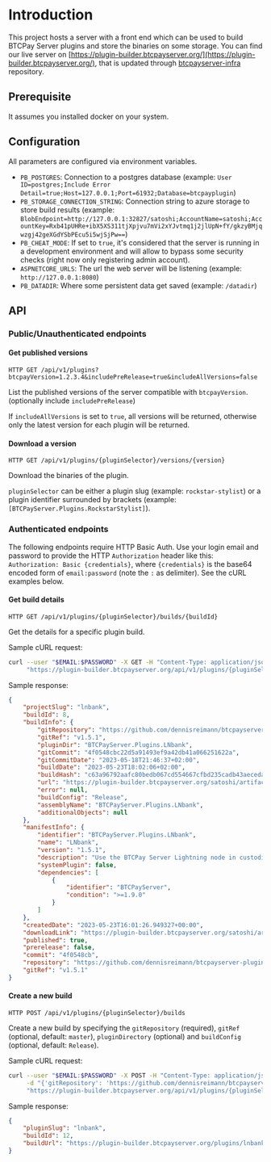 # Introduction

This project hosts a server with a front end which can be used to build BTCPay Server plugins and store the binaries on some storage.
You can find our live server on [https://plugin-builder.btcpayserver.org/](https://plugin-builder.btcpayserver.org/), that is updated through 
[btcpayserver-infra](https://github.com/btcpayserver/btcpayserver-infra) repository. 

## Prerequisite

It assumes you installed docker on your system.

## Configuration

All parameters are configured via environment variables.

* `PB_POSTGRES`: Connection to a postgres database (example: `User ID=postgres;Include Error Detail=true;Host=127.0.0.1;Port=61932;Database=btcpayplugin`)
* `PB_STORAGE_CONNECTION_STRING`: Connection string to azure storage to store build results (example: `BlobEndpoint=http://127.0.0.1:32827/satoshi;AccountName=satoshi;AccountKey=Rxb41pUHRe+ibX5XS311tjXpjvu7mVi2xYJvtmq1j2jlUpN+fY/gkzyBMjqwzgj42geXGdYSbPEcu5i5wjSjPw==`)
* `PB_CHEAT_MODE`: If set to `true`, it's considered that the server is running in a development environment and will allow to bypass some security checks (right now only registering admin account).
* `ASPNETCORE_URLS`: The url the web server will be listening (example: `http://127.0.0.1:8080`)
* `PB_DATADIR`: Where some persistent data get saved (example: `/datadir`)

## API

### Public/Unauthenticated endpoints

#### Get published versions

`HTTP GET /api/v1/plugins?btcpayVersion=1.2.3.4&includePreRelease=true&includeAllVersions=false`

List the published versions of the server compatible with `btcpayVersion`. (optionally include `includePreRelease`)

If `includeAllVersions` is set to `true`, all versions will be returned, otherwise only the latest version for each plugin will be returned.

#### Download a version

`HTTP GET /api/v1/plugins/{pluginSelector}/versions/{version}`

Download the binaries of the plugin.

`pluginSelector` can be either a plugin slug (example: `rockstar-stylist`) or a plugin identifier surrounded by brackets (example: `[BTCPayServer.Plugins.RockstarStylist]`).

### Authenticated endpoints

The following endpoints require HTTP Basic Auth.
Use your login email and password to provide the HTTP `Authorization` header like this:
`Authorization: Basic {credentials}`, where `{credentials}` is the base64 encoded form of `email:password` (note the `:` as delimiter).
See the cURL examples below.

#### Get build details

`HTTP GET /api/v1/plugins/{pluginSelector}/builds/{buildId}`

Get the details for a specific plugin build.

Sample cURL request:

```bash
curl --user "$EMAIL:$PASSWORD" -X GET -H "Content-Type: application/json" \
     "https://plugin-builder.btcpayserver.org/api/v1/plugins/{pluginSelector}/builds/{buildId}"
```

Sample response:

```json
{
    "projectSlug": "lnbank",
    "buildId": 8,
    "buildInfo": {
        "gitRepository": "https://github.com/dennisreimann/btcpayserver-plugin-lnbank",
        "gitRef": "v1.5.1",
        "pluginDir": "BTCPayServer.Plugins.LNbank",
        "gitCommit": "4f0548cbc22d5a91493ef9a42db41a066251622a",
        "gitCommitDate": "2023-05-18T21:46:37+02:00",
        "buildDate": "2023-05-23T18:02:06+02:00",
        "buildHash": "c63a96792aafc80bedb067cd554667cfbd235cadb43aeceda39166c8018b6001",
        "url": "https://plugin-builder.btcpayserver.org/satoshi/artifacts/lnbank/8/BTCPayServer.Plugins.LNbank.btcpay",
        "error": null,
        "buildConfig": "Release",
        "assemblyName": "BTCPayServer.Plugins.LNbank",
        "additionalObjects": null
    },
    "manifestInfo": {
        "identifier": "BTCPayServer.Plugins.LNbank",
        "name": "LNbank",
        "version": "1.5.1",
        "description": "Use the BTCPay Server Lightning node in custodial mode and give users access via custodial layer 3 wallets.",
        "systemPlugin": false,
        "dependencies": [
            {
                "identifier": "BTCPayServer",
                "condition": ">=1.9.0"
            }
        ]
    },
    "createdDate": "2023-05-23T16:01:26.949327+00:00",
    "downloadLink": "https://plugin-builder.btcpayserver.org/satoshi/artifacts/lnbank/8/BTCPayServer.Plugins.LNbank.btcpay",
    "published": true,
    "prerelease": false,
    "commit": "4f0548cb",
    "repository": "https://github.com/dennisreimann/btcpayserver-plugin-lnbank",
    "gitRef": "v1.5.1"
}
```

#### Create a new build

`HTTP POST /api/v1/plugins/{pluginSelector}/builds`

Create a new build by specifying the `gitRepository` (required), `gitRef` (optional, default: `master`), `pluginDirectory` (optional) and `buildConfig` (optional, default: `Release`).

Sample cURL request:

```bash
curl --user "$EMAIL:$PASSWORD" -X POST -H "Content-Type: application/json" \
     -d "{'gitRepository': 'https://github.com/dennisreimann/btcpayserver-plugin-lnbank', 'gitRef': 'v1.5.1', 'pluginDirectory': 'BTCPayServer.Plugins.LNbank' }" \
     "https://plugin-builder.btcpayserver.org/api/v1/plugins/{pluginSelector}/builds/{buildId}"
```

Sample response:

```json
{
    "pluginSlug": "lnbank",
    "buildId": 12,
    "buildUrl": "https://plugin-builder.btcpayserver.org/plugins/lnbank/builds/12"
}
```
